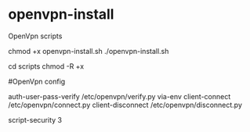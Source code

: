 # openvpn-install
OpenVpn scripts

chmod +x openvpn-install.sh
./openvpn-install.sh

cd scripts
chmod -R +x

#OpenVpn config

auth-user-pass-verify /etc/openvpn/verify.py via-env
client-connect /etc/openvpn/connect.py
client-disconnect /etc/openvpn/disconnect.py

script-security 3
